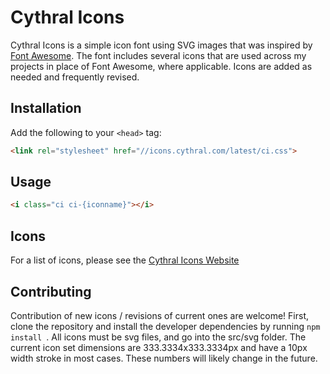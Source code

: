 # Cythral Icons
Cythral Icons is a simple icon font using SVG images that was inspired by [Font Awesome](http://fontawesome.com).  The font includes several icons that are used across my projects in place of Font Awesome, where applicable.  Icons are added as needed and frequently revised.  

## Installation
Add the following to your `<head>` tag:

```html
<link rel="stylesheet" href="//icons.cythral.com/latest/ci.css">
```

## Usage
```html
<i class="ci ci-{iconname}"></i>
```
## Icons
For a list of icons, please see the [Cythral 
Icons Website](https://icons.cythral.com)

## Contributing
Contribution of new icons / revisions of current ones are welcome!  First, clone the repository and install the developer dependencies by running ```npm install ```.  All icons must be svg files, and go into the src/svg folder.  The current icon set dimensions are 333.3334x333.3334px and have a 10px width stroke in most cases.  These numbers will likely change in the future.
